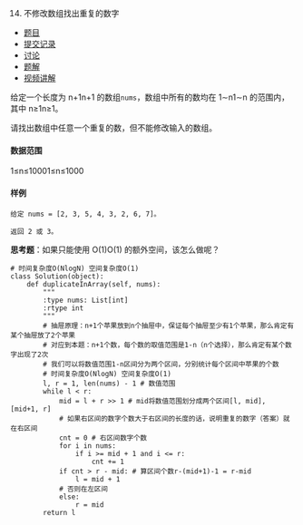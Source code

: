 14. 不修改数组找出重复的数字

- [  题目](https://www.acwing.com/problem/content/description/15/)
- [  提交记录](https://www.acwing.com/problem/content/submission/15/)
- [  讨论](https://www.acwing.com/problem/content/discussion/index/15/1/)
- [  题解](https://www.acwing.com/problem/content/solution/15/1/)
- [  视频讲解](https://www.acwing.com/problem/content/video/15/)

给定一个长度为 n+1n+1 的数组`nums`，数组中所有的数均在 1∼n1∼n 的范围内，其中 n≥1n≥1。

请找出数组中任意一个重复的数，但不能修改输入的数组。

#### 数据范围

1≤n≤10001≤n≤1000

#### 样例

```
给定 nums = [2, 3, 5, 4, 3, 2, 6, 7]。

返回 2 或 3。
```

**思考题**：如果只能使用 O(1)O(1) 的额外空间，该怎么做呢？

```
# 时间复杂度O(NlogN) 空间复杂度O(1)
class Solution(object):
    def duplicateInArray(self, nums):
        """
        :type nums: List[int]
        :rtype int
        """
        # 抽屉原理：n+1个苹果放到n个抽屉中，保证每个抽屉至少有1个苹果，那么肯定有某个抽屉放了2个苹果
        # 对应到本题：n+1个数，每个数的取值范围是1-n（n个选择），那么肯定有某个数字出现了2次
        # 我们可以将数值范围1-n区间分为两个区间，分别统计每个区间中苹果的个数
        # 时间复杂度O(NlogN) 空间复杂度O(1)
        l, r = 1, len(nums) - 1 # 数值范围
        while l < r:
            mid = l + r >> 1 # mid将数值范围划分成两个区间[l, mid], [mid+1, r]
            # 如果右区间的数字个数大于右区间的长度的话，说明重复的数字（答案）就在右区间
            cnt = 0 # 右区间数字个数
            for i in nums:
                if i >= mid + 1 and i <= r:
                    cnt += 1
            if cnt > r - mid: # 算区间个数r-(mid+1)-1 = r-mid
                l = mid + 1
            # 否则在左区间
            else:
                r = mid
        return l
```

